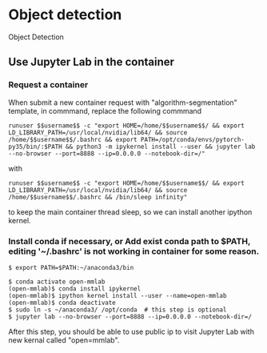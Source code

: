 # Object detection 
Object Detection

## Use Jupyter Lab in the container

### Request a container

When submit a new container request with "algorithm-segmentation" template, in commmand, 
replace the following commmand
```shell
runuser $$username$$ -c "export HOME=/home/$$username$$/ && export LD_LIBRARY_PATH=/usr/local/nvidia/lib64/ && source /home/$$username$$/.bashrc && export PATH=/opt/conda/envs/pytorch-py35/bin/:$PATH && python3 -m ipykernel install --user && jupyter lab --no-browser --port=8888 --ip=0.0.0.0 --notebook-dir=/"
```
with
```shell
runuser $$username$$ -c "export HOME=/home/$$username$$/ && export LD_LIBRARY_PATH=/usr/local/nvidia/lib64/ && source /home/$$username$$/.bashrc && /bin/sleep infinity"
```
to keep the main container thread sleep, so we can install another ipython kernel.

### Install conda if necessary, or Add exist conda path to $PATH, editing '~/.bashrc' is not working in container for some reason. 
```shell
$ export PATH=$PATH:~/anaconda3/bin

$ conda activate open-mmlab
(open-mmlab)$ conda install ipykernel
(open-mmlab)$ ipython kernel install --user --name=open-mmlab
(open-mmlab)$ conda deactivate
$ sudo ln -s ~/anaconda3/ /opt/conda  # this step is optional 
$ jupyter lab --no-browser --port=8888 --ip=0.0.0.0 --notebook-dir=/
```

After this step, you should be able to use public ip to visit Jupyter Lab with new kernal called "open=mmlab".
